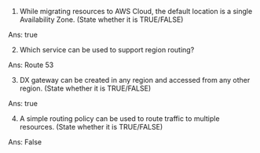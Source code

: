 1. While migrating resources to AWS Cloud, the default location is a single Availability Zone. (State whether it is TRUE/FALSE)

Ans: true

2. Which service can be used to support region routing?

Ans: Route 53

3. DX gateway can be created in any region and accessed from any other region.  (State whether it is TRUE/FALSE)

Ans: true

4. A simple routing policy can be used to route traffic to multiple resources. (State whether it is TRUE/FALSE)

Ans: False
